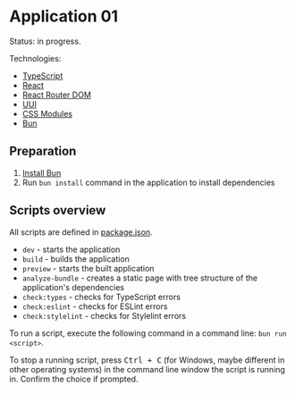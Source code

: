 # Application 01

Status: in progress.

Technologies:

* [TypeScript](https://www.typescriptlang.org)
* [React](https://react.dev)
* [React Router DOM](https://v5.reactrouter.com/web)
* [UUI](https://uui.epam.com)
* [CSS Modules](https://github.com/css-modules/css-modules)
* [Bun](https://bun.sh)

## Preparation

1. [Install Bun](https://bun.sh/docs/installation)
2. Run `bun install` command in the application to install dependencies

## Scripts overview

All scripts are defined in [package.json](./package.json).

* `dev` - starts the application
* `build` - builds the application
* `preview` - starts the built application
* `analyze-bundle` - creates a static page with tree structure of the application's dependencies
* `check:types` - checks for TypeScript errors
* `check:eslint` - checks for ESLint errors
* `check:stylelint` - checks for Stylelint errors

To run a script, execute the following command in a command line: `bun run <script>`.

To stop a running script, press <kbd>Ctrl + C</kbd> (for Windows, maybe different in other operating systems) in the command line window the script is running in. Confirm the choice if prompted.
